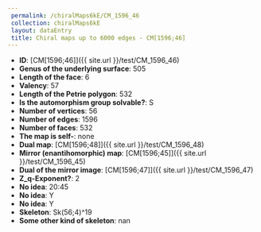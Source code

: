 ```yaml
--- 
 permalink: /chiralMaps6kE/CM_1596_46 
 collection: chiralMaps6kE
 layout: dataEntry
 title: Chiral maps up to 6000 edges - CM[1596;46]
---
```


- **ID**: [CM[1596;46]]({{ site.url }}/test/CM_1596_46)
- **Genus of the underlying surface**: 505
- **Length of the face**: 6
- **Valency**: 57
- **Length of the Petrie polygon**: 532
- **Is the automorphism group solvable?**: S
- **Number of vertices**: 56
- **Number of edges**: 1596
- **Number of faces**: 532
- **The map is self-**: none
- **Dual map**: [CM[1596;48]]({{ site.url }}/test/CM_1596_48)
- **Mirror (enantihomorphic) map**: [CM[1596;45]]({{ site.url }}/test/CM_1596_45)
- **Dual of the mirror image**: [CM[1596;47]]({{ site.url }}/test/CM_1596_47)
- **Z_q-Exponent?**: 2
- **No idea**:  20:45
- **No idea**: Y
- **No idea**: Y
- **Skeleton**: Sk(56;4)^19
- **Some other kind of skeleton**: nan
